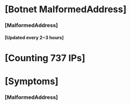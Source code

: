 # [Botnet MalformedAddress]
### [MalformedAddress]
#### [Updated every 2~3 hours]

# [Counting 737 IPs]

# [Symptoms] 
###   [MalformedAddress]
